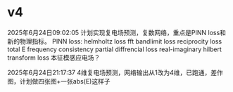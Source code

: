 # v4
2025年6月24日09:02:05 计划实现复电场预测，复数网络，重点是PINN loss和新的物理指标。
PINN loss:
helmholtz loss
fft bandlimit loss
reciprocity loss
total E frequency consistency partial diffrencial loss
real-imaginary hilbert transform loss
本征模感应电场？

2025年6月24日21:17:37 4维复电场预测，网络输出从1改为4维，已跑通，差作图，计划做四张图+一张abs(E)这样子